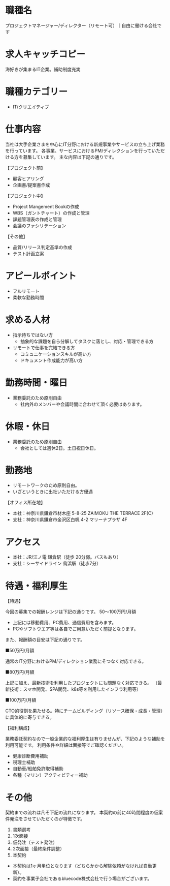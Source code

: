 # 職種名

プロジェクトマネージャー/ディレクター（リモート可）｜自由に働ける会社です

# 求人キャッチコピー

海好きが集まるIT企業。補助制度充実

# 職種カテゴリー

* IT/クリエイティブ

# 仕事内容

当社は大手企業さまを中心にIT分野における新規事業やサービスの立ち上げ業務を行っています。
各事業、サービスにおけるPM/ディレクションを行っていただける方を募集しています。
主な内容は下記の通りです。

【プロジェクト前】

* 顧客ヒアリング
* 企画書/提案書作成

【プロジェクト中】

* Project Mangement Bookの作成
* WBS（ガントチャート）の作成と管理
* 課題管理表の作成と管理
* 会議のファシリテーション

【その他】

* 品質/リリース判定基準の作成
* テスト計画立案

# アピールポイント

* フルリモート
* 柔軟な勤務時間

# 求める人材

* 指示待ちではない方
  * 抽象的な課題を自ら分解してタスクに落とし、対応・管理できる方
* リモートで仕事を完結できる方
  * コミュニケーションスキルが高い方
  * ドキュメント作成能力が高い方

# 勤務時間・曜日

* 業務委託のため原則自由
  * 社内外のメンバーや会議時間に合わせて頂く必要はあります。

# 休暇・休日

* 業務委託のため原則自由
  * 会社としては週休2日。土日祝日休日。

# 勤務地
* リモートワークのため原則自由。
* いざというときに出社いただける方優遇

【オフィス所在地】
* 本社：神奈川県鎌倉市材木座 5-8-25 ZAIMOKU THE TERRACE 2F(C)
* 支社：神奈川県鎌倉市金沢区白帆 4-2 マリーナプラザ 4F

# アクセス

* 本社：JR/江ノ電 鎌倉駅（徒歩 20分弱。バスもあり）
* 支社：シーサイドライン 鳥浜駅（徒歩7分）

# 待遇・福利厚生

【待遇】

今回の募集での報酬レンジは下記の通りです。
50〜100万円/月額

* 上記には移動費用、PC費用、通信費用を含みます。
* PCやソフトウエア等は各自でご用意いただく前提となります。

また、報酬額の目安は下記の通りです。

■50万円/月額

通常のIT分野におけるPM/ディレクション業務にそつなく対応できる。

■80万円/月額

上記に加え、最新技術を利用したプロジェクトにも問題なく対応できる。
（最新技術：スマホ開発、SPA開発、k8s等を利用したインフラ利用等）

■100万円/月額

CTO的役割を果たせる。特にチームビルディング（リソース確保・成長・管理）に具体的に寄与できる。

【福利構成】

業務委託契約なので一般企業的な福利厚生は有りませんが、下記のような補助を利用可能です。
利用条件や詳細は面接等でご確認ください。

* 健康診断費用補助
* 税理士補助
* 自動車/船舶免許取得補助
* 各種（マリン）アクティビティー補助

# その他

契約までの流れは凡そ下記の流れになります。
本契約の前に40時間程度の仮案件発注をさせていただくのが特徴です。

1. 書類選考
2. 1次面接
3. 仮発注（テスト発注）
4. 2次面接（最終条件調整）
5. 本契約

* 本契約は1ヶ月単位となります（どちらかから解除依頼がなければ自動更新）。
* 契約を事業子会社であるbluecode株式会社で行う場合がございます。
